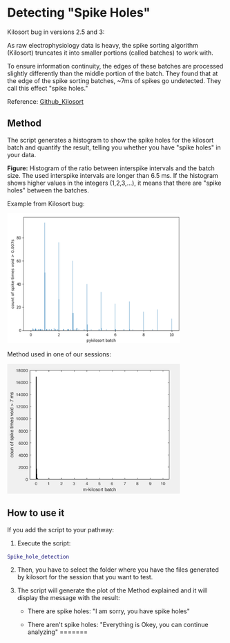 # Detecting "Spike Holes"

Kilosort bug in versions 2.5 and 3:

As raw electrophysiology data is heavy, the spike sorting algorithm (Kilosort) truncates it into smaller portions (called batches) to work with.

To ensure information continuity, the edges of these batches are processed slightly differently than the middle portion of the batch. They found that at the edge of the spike sorting batches, ~7ms of spikes go undetected. They call this effect "spike holes."

Reference: [Github_Kilosort](https://github.com/MouseLand/Kilosort/issues/594)

## Method
The script generates a histogram to show the spike holes for the kilosort batch and quantify the result, telling you whether you have "spike holes" in your data.

**Figure:** Histogram of the ratio between interspike intervals and the batch size. The used interspike intervals are longer than 6.5 ms. If the histogram shows higher values in the integers (1,2,3,...), it means that there are "spike holes" between the batches. 

Example from Kilosort bug:

<img src="Examples/Kilosort_example.png" width="400" height="300">

Method used in one of our sessions:

<img src="Examples/Our_data_example.png" width="400" height="300">


## How to use it

If you add the script to your pathway:
1) Execute the script:

```matlab
Spike_hole_detection
```
2) Then, you have to select the folder where you have the files generated by kilosort for the session that you want to test.

3) The script will generate the plot of the Method explained and it will display the message with the result:

   - There are spike holes: "I am sorry, you have spike holes"

   - There aren't spike holes: "Everything is Okey, you can continue analyzing"
=======

